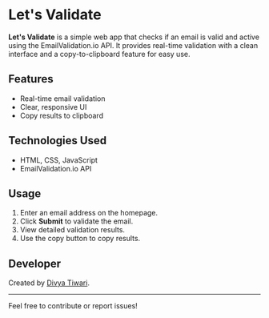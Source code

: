 # Let's Validate

**Let's Validate** is a simple web app that checks if an email is valid and active using the EmailValidation.io API. It provides real-time validation with a clean interface and a copy-to-clipboard feature for easy use.

## Features

- Real-time email validation
- Clear, responsive UI
- Copy results to clipboard

## Technologies Used

- HTML, CSS, JavaScript
- EmailValidation.io API

## Usage

1. Enter an email address on the homepage.
2. Click **Submit** to validate the email.
3. View detailed validation results.
4. Use the copy button to copy results.

## Developer

Created by [Divya Tiwari](https://www.linkedin.com/in/divya-tiwari-81543b321/).

---

Feel free to contribute or report issues!

